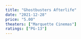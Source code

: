 ```yaml
---
title: "Ghostbusters Afterlife"
date: "2021-12-28"
price: "5.00"
theaters: ["Marquette Cinemas"]
ratings: ["PG-13"]
---
```

